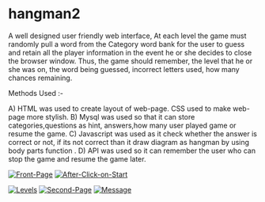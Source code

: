 # hangman2
A well designed user friendly web interface, At each level the game must randomly pull a word from the Category word bank for the user to guess and retain all the player information in the event he or she decides to close the browser window. Thus, the game should remember, the level that he or she was on, the word being guessed, incorrect letters used, how many chances remaining.
 
Methods Used :-
 
A) HTML was used to create layout of web-page. CSS used to make web-page more stylish.
B) Mysql was used so that it can store categories,questions as hint, answers,how many user played game or resume the game.
C) Javascript was used as it check whether the answer is correct or not, if its not correct than it draw diagram as hangman by using body parts function  .
D) API was used so it can remember the user who can stop the game and resume the game later.

<a href="https://ibb.co/Gxk5RvG"><img src="https://i.ibb.co/Gxk5RvG/Front-Page.jpg" alt="Front-Page" border="0"></a>
<a href="https://ibb.co/MN78khK"><img src="https://i.ibb.co/MN78khK/After-Click-on-Start.jpg" alt="After-Click-on-Start" border="0"></a> <br>
 
<a href="https://ibb.co/dGDWY6w"><img src="https://i.ibb.co/dGDWY6w/Levels.jpg" alt="Levels" border="0"></a> 
<a href="https://ibb.co/V2GKh0r"><img src="https://i.ibb.co/V2GKh0r/Second-Page.jpg" alt="Second-Page" border="0"></a>
<a href="https://ibb.co/zVyXNz6"><img src="https://i.ibb.co/zVyXNz6/Message.jpg" alt="Message" border="0"></a> 

